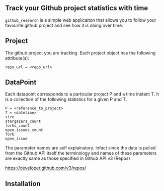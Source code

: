 Track your Github project statistics with time
----------------------------------------------

`github_research` is a simple web applicaiton that allows you to follow your favourite github project and see how it is doing over time.

Project
-------

The github project you are tracking. Each project object has the following attribute(s):

```
repo_url = <repo_url>
```

DataPoint
---------
Each datapoint corresponds to a particular project P and a time instant T. It is a collection of the following statistics for a given P and T.

```
P = <reference_to_project>
T = <datetime>
size
stargazers_count
forks_count
open_issues_count
fork
open_issue
```

The parameter names are self explainatory. Infact since the data is pulled from the Github API itself the terminology and names of these parameters are exactly same as those specified in Github API v3 (Repos)

https://developer.github.com/v3/repos/


Installation
------------

